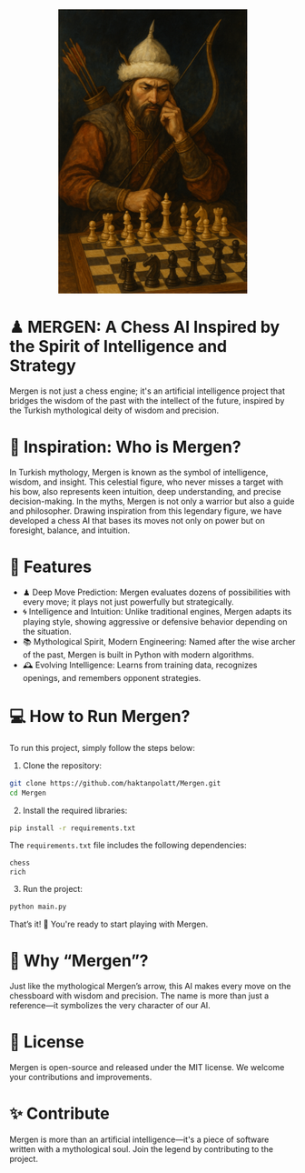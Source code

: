 <div align="center">
    <img src="Images/Mergen.png" alt="Mergen" height=500 />
</div>

# ♟ MERGEN: A Chess AI Inspired by the Spirit of Intelligence and Strategy
Mergen is not just a chess engine; it's an artificial intelligence project that bridges the wisdom of the past with the intellect of the future, inspired by the Turkish mythological deity of wisdom and precision.

# 🧠 Inspiration: Who is Mergen?
In Turkish mythology, Mergen is known as the symbol of intelligence, wisdom, and insight. This celestial figure, who never misses a target with his bow, also represents keen intuition, deep understanding, and precise decision-making. In the myths, Mergen is not only a warrior but also a guide and philosopher.
Drawing inspiration from this legendary figure, we have developed a chess AI that bases its moves not only on power but on foresight, balance, and intuition.

# 🔧 Features
- ♟ Deep Move Prediction: Mergen evaluates dozens of possibilities with every move; it plays not just powerfully but strategically.
- 🌀 Intelligence and Intuition: Unlike traditional engines, Mergen adapts its playing style, showing aggressive or defensive behavior depending on the situation.
- 📚 Mythological Spirit, Modern Engineering: Named after the wise archer of the past, Mergen is built in Python with modern algorithms.
- 🕰️ Evolving Intelligence: Learns from training data, recognizes openings, and remembers opponent strategies.

# 💻 How to Run Mergen?
To run this project, simply follow the steps below:
1. Clone the repository:
```bash
git clone https://github.com/haktanpolatt/Mergen.git
cd Mergen
```
2. Install the required libraries:
```bash
pip install -r requirements.txt
```
The ```requirements.txt``` file includes the following dependencies:
```text
chess
rich
```
3. Run the project:
```bash
python main.py
```
That’s it! 🎉 You're ready to start playing with Mergen.

# 🎯 Why “Mergen”?
Just like the mythological Mergen’s arrow, this AI makes every move on the chessboard with wisdom and precision. The name is more than just a reference—it symbolizes the very character of our AI.

# 📜 License
Mergen is open-source and released under the MIT license. We welcome your contributions and improvements.

# ✨ Contribute
Mergen is more than an artificial intelligence—it's a piece of software written with a mythological soul. Join the legend by contributing to the project.
